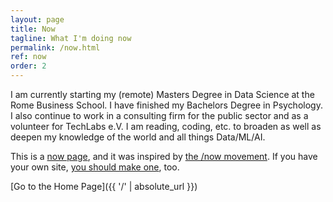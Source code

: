 ```yaml
---
layout: page
title: Now
tagline: What I'm doing now
permalink: /now.html
ref: now
order: 2
---
```


I am currently starting my (remote) Masters Degree in Data Science at the Rome Business School. I have finished my Bachelors Degree in Psychology. I also continue to work in a consulting firm for the public sector and as a volunteer for TechLabs e.V. I am  reading, coding, etc. to broaden as well as deepen my knowledge of the world and all things Data/ML/AI.

This is a [now page](https://nownownow.com/about), and it was inspired by [the /now movement](https://sivers.org/nowff). If you have your own site, [you should make one](https://nownownow.com/about), too.

[Go to the Home Page]({{ '/' | absolute_url }})
